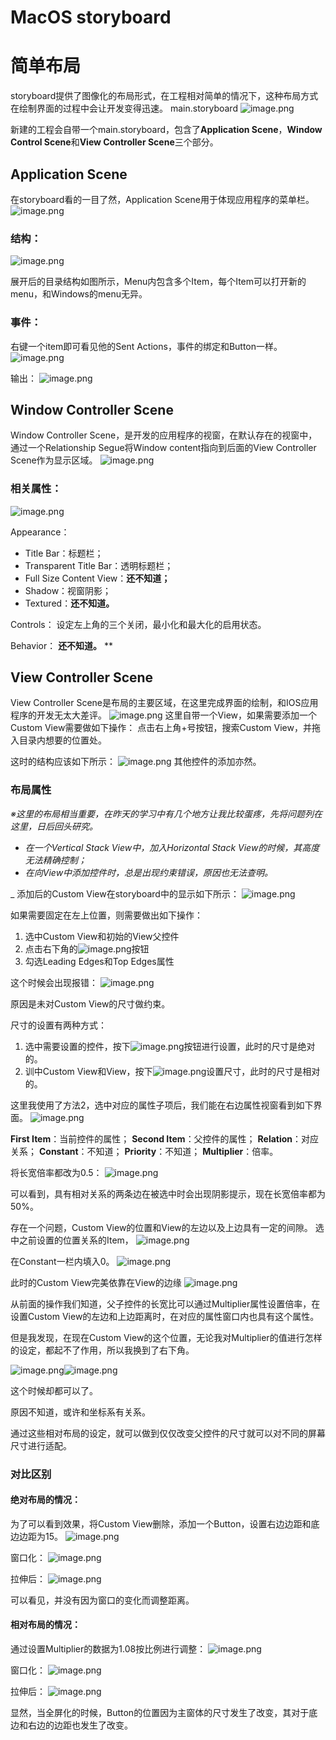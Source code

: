 # MacOS storyboard

# 简单布局
storyboard提供了图像化的布局形式，在工程相对简单的情况下，这种布局方式在绘制界面的过程中会让开发变得迅速。
main.storyboard
![image.png](https://cdn.nlark.com/yuque/0/2020/png/736116/1583478770027-b8f6be94-0bcb-4f18-a8d3-3fc9ed3f28fd.png#align=left&display=inline&height=320&name=image.png&originHeight=640&originWidth=538&size=58507&status=done&style=none&width=269)

新建的工程会自带一个main.storyboard，包含了**Application Scene**，**Window Control Scene**和**View Controller Scene**三个部分。
## Application Scene
在storyboard看的一目了然，Application Scene用于体现应用程序的菜单栏。
![image.png](https://cdn.nlark.com/yuque/0/2020/png/736116/1583478927081-d55a50b2-1081-4245-a2e1-7225d4a7d7b7.png#align=left&display=inline&height=290&name=image.png&originHeight=580&originWidth=966&size=68557&status=done&style=none&width=483)

### 结构：
![image.png](https://cdn.nlark.com/yuque/0/2020/png/736116/1583479001502-58db843b-2009-41cb-9516-259d82687d8c.png#align=left&display=inline&height=339&name=image.png&originHeight=678&originWidth=520&size=56447&status=done&style=none&width=260)

展开后的目录结构如图所示，Menu内包含多个Item，每个Item可以打开新的menu，和Windows的menu无异。

### 事件：
右键一个item即可看见他的Sent Actions，事件的绑定和Button一样。
![image.png](https://cdn.nlark.com/yuque/0/2020/png/736116/1583479337682-9cb2fb27-2629-45ca-b367-dd1d96af1f51.png#align=left&display=inline&height=247&name=image.png&originHeight=494&originWidth=1560&size=99582&status=done&style=none&width=780)

输出：
![image.png](https://cdn.nlark.com/yuque/0/2020/png/736116/1583479361803-bf42a2c5-eb1f-4011-98c8-c6382ffa4cf4.png#align=left&display=inline&height=34&name=image.png&originHeight=68&originWidth=292&size=3614&status=done&style=none&width=146)

## Window Controller Scene
Window Controller Scene，是开发的应用程序的视窗，在默认存在的视窗中，通过一个Relationship Segue将Window content指向到后面的View Controller Scene作为显示区域。
![image.png](https://cdn.nlark.com/yuque/0/2020/png/736116/1583479498629-b807246a-5f7e-4999-8c2c-4c314a540217.png#align=left&display=inline&height=144&name=image.png&originHeight=288&originWidth=734&size=33085&status=done&style=none&width=367)

### 相关属性：
![image.png](https://cdn.nlark.com/yuque/0/2020/png/736116/1583479748728-d8be2634-8df0-4b35-94f2-ce3dfd71cffd.png#align=left&display=inline&height=256&name=image.png&originHeight=512&originWidth=494&size=52807&status=done&style=none&width=247)

Appearance：

- Title Bar：标题栏；
- Transparent Title Bar：透明标题栏；
- Full Size Content View：**还不知道；**
- Shadow：视窗阴影；
- Textured：**还不知道。**

Controls：
设定左上角的三个关闭，最小化和最大化的启用状态。

Behavior：
**还不知道。**
**
## View Controller Scene
View Controller Scene是布局的主要区域，在这里完成界面的绘制，和IOS应用程序的开发无太大差评。
![image.png](https://cdn.nlark.com/yuque/0/2020/png/736116/1583480150358-ad6f7b70-6ea6-4470-b34a-0a44a18055f7.png#align=left&display=inline&height=85&name=image.png&originHeight=170&originWidth=530&size=14689&status=done&style=none&width=265)
这里自带一个View，如果需要添加一个Custom View需要做如下操作：
点击右上角+号按钮，搜索Custom View，并拖入目录内想要的位置处。

这时的结构应该如下所示：
![image.png](https://cdn.nlark.com/yuque/0/2020/png/736116/1583480547757-09ca932e-213e-4c8c-8039-00c30e1dfc20.png#align=left&display=inline&height=127&name=image.png&originHeight=254&originWidth=412&size=17911&status=done&style=none&width=206)
其他控件的添加亦然。

### 布局属性
_※这里的布局相当重要，在昨天的学习中有几个地方让我比较蛋疼，先将问题列在这里，日后回头研究。_

- _在一个Vertical Stack View中，加入Horizontal Stack View的时候，其高度无法精确控制；_
- _在向View中添加控件时，总是出现约束错误，原因也无法查明。_

_
添加后的Custom View在storyboard中的显示如下所示：
![image.png](https://cdn.nlark.com/yuque/0/2020/png/736116/1583480923082-89cb1542-60f5-48f4-bfd5-f04c02683951.png#align=left&display=inline&height=327&name=image.png&originHeight=654&originWidth=1078&size=32739&status=done&style=none&width=539)

如果需要固定在左上位置，则需要做出如下操作：

1. 选中Custom View和初始的View父控件
1. 点击右下角的![image.png](https://cdn.nlark.com/yuque/0/2020/png/736116/1583480986844-432fef8c-93e2-4932-9acd-cb14167025d3.png#align=left&display=inline&height=25&name=image.png&originHeight=50&originWidth=40&size=277&status=done&style=none&width=20)按钮
1. 勾选Leading Edges和Top Edges属性

这个时候会出现报错：
![image.png](https://cdn.nlark.com/yuque/0/2020/png/736116/1583481108027-e4fbbd79-4d96-4ec7-89f6-c9833e1f458b.png#align=left&display=inline&height=175&name=image.png&originHeight=350&originWidth=514&size=11678&status=done&style=none&width=257)

原因是未对Custom View的尺寸做约束。

尺寸的设置有两种方式：

1. 选中需要设置的控件，按下![image.png](https://cdn.nlark.com/yuque/0/2020/png/736116/1583481175622-b8cf4591-872b-45f1-be9e-f8b34f173c49.png#align=left&display=inline&height=23&name=image.png&originHeight=46&originWidth=48&size=320&status=done&style=none&width=24)按钮进行设置，此时的尺寸是绝对的。
1. 训中Custom View和View，按下![image.png](https://cdn.nlark.com/yuque/0/2020/png/736116/1583481175622-b8cf4591-872b-45f1-be9e-f8b34f173c49.png#align=left&display=inline&height=23&name=image.png&originHeight=46&originWidth=48&size=320&status=done&style=none&width=24)设置尺寸，此时的尺寸是相对的。

这里我使用了方法2，选中对应的属性子项后，我们能在右边属性视窗看到如下界面。
![image.png](https://cdn.nlark.com/yuque/0/2020/png/736116/1583481328604-914c5844-f599-4244-a04e-3eec52269b23.png#align=left&display=inline&height=257&name=image.png&originHeight=514&originWidth=558&size=46480&status=done&style=none&width=279)

**First Item**：当前控件的属性；
**Second Item**：父控件的属性；
**Relation**：对应关系；
**Constant**：不知道；
**Priority**：不知道；
**Multiplier**：倍率。

将长宽倍率都改为0.5：
![image.png](https://cdn.nlark.com/yuque/0/2020/png/736116/1583481497523-a9191e40-71de-409a-8cb9-b9ad9ee9b294.png#align=left&display=inline&height=342&name=image.png&originHeight=684&originWidth=1126&size=38691&status=done&style=none&width=563)

可以看到，具有相对关系的两条边在被选中时会出现阴影提示，现在长宽倍率都为50%。

存在一个问题，Custom View的位置和View的左边以及上边具有一定的间隙。
选中之前设置的位置关系的Item，
![image.png](https://cdn.nlark.com/yuque/0/2020/png/736116/1583481672538-6014dc1e-e01c-47d3-a6b9-0856542e9346.png#align=left&display=inline&height=40&name=image.png&originHeight=80&originWidth=440&size=9314&status=done&style=none&width=220)

在Constant一栏内填入0。
![image.png](https://cdn.nlark.com/yuque/0/2020/png/736116/1583481691046-57849259-16d7-48ce-abb8-1e212683dff0.png#align=left&display=inline&height=268&name=image.png&originHeight=536&originWidth=542&size=47355&status=done&style=none&width=271)

此时的Custom View完美依靠在View的边缘
![image.png](https://cdn.nlark.com/yuque/0/2020/png/736116/1583481705645-d2a4a1bd-1c02-41ee-95a0-10278a2017bf.png#align=left&display=inline&height=348&name=image.png&originHeight=696&originWidth=1070&size=30091&status=done&style=none&width=535)

从前面的操作我们知道，父子控件的长宽比可以通过Multiplier属性设置倍率，在设置Custom View的左边和上边距离时，在对应的属性窗口内也具有这个属性。

但是我发现，在现在Custom View的这个位置，无论我对Multiplier的值进行怎样的设定，都起不了作用，所以我换到了右下角。

![image.png](https://cdn.nlark.com/yuque/0/2020/png/736116/1583482589335-1e6fc70d-a937-44a3-bd61-8f08a665a4b9.png#align=left&display=inline&height=347&name=image.png&originHeight=694&originWidth=1064&size=35940&status=done&style=none&width=532)![image.png](https://cdn.nlark.com/yuque/0/2020/png/736116/1583482597699-7087e55f-2931-4d8b-b541-bbd2308538c5.png#align=left&display=inline&height=99&name=image.png&originHeight=198&originWidth=674&size=26055&status=done&style=none&width=337)

这个时候却都可以了。

原因不知道，或许和坐标系有关系。

通过这些相对布局的设定，就可以做到仅仅改变父控件的尺寸就可以对不同的屏幕尺寸进行适配。

### 对比区别
#### 绝对布局的情况：
为了可以看到效果，将Custom View删除，添加一个Button，设置右边边距和底边边距为15。
![image.png](https://cdn.nlark.com/yuque/0/2020/png/736116/1583484322096-4f638a38-ccb0-4a53-886b-f997ad1eb87b.png#align=left&display=inline&height=141&name=image.png&originHeight=282&originWidth=702&size=25802&status=done&style=none&width=351)

窗口化：
![image.png](https://cdn.nlark.com/yuque/0/2020/png/736116/1583484369968-62e04857-6c41-475b-8c02-cee565e746cd.png#align=left&display=inline&height=292&name=image.png&originHeight=584&originWidth=960&size=32500&status=done&style=none&width=480)

拉伸后：
![image.png](https://cdn.nlark.com/yuque/0/2020/png/736116/1583484744014-29291804-2c98-44fc-ac43-da57ec2dd2af.png#align=left&display=inline&height=174&name=image.png&originHeight=348&originWidth=1616&size=35515&status=done&style=none&width=808)

可以看见，并没有因为窗口的变化而调整距离。

#### 相对布局的情况：
通过设置Multiplier的数据为1.08按比例进行调整：
![image.png](https://cdn.nlark.com/yuque/0/2020/png/736116/1583484451016-00854966-f74b-4109-b9fd-48332c211f40.png#align=left&display=inline&height=146&name=image.png&originHeight=292&originWidth=676&size=26627&status=done&style=none&width=338)

窗口化：
![image.png](https://cdn.nlark.com/yuque/0/2020/png/736116/1583484493411-6b5b1c8d-6419-4d0b-a5cb-90b7229401f7.png#align=left&display=inline&height=292&name=image.png&originHeight=584&originWidth=960&size=32244&status=done&style=none&width=480)

拉伸后：
![image.png](https://cdn.nlark.com/yuque/0/2020/png/736116/1583484674912-3f4ce2d5-ca3d-42b3-8c18-b15f1c64d66b.png#align=left&display=inline&height=484&name=image.png&originHeight=968&originWidth=292&size=21777&status=done&style=none&width=146)

显然，当全屏化的时候，Button的位置因为主窗体的尺寸发生了改变，其对于底边和右边的边距也发生了改变。
